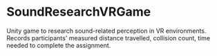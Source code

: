 # SoundResearchVRGame
Unity game to research sound-related perception in VR environments.
Records participants' measured distance travelled, collision count, time needed to complete the assignment.
